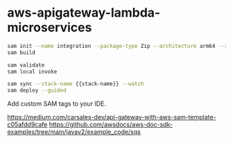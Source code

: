 # aws-apigateway-lambda-microservices

```sh
sam init --name integration --package-type Zip --architecture arm64 --runtime java21
sam build

sam validate
sam local invoke

sam sync --stack-name {{stack-name}} --watch
sam deploy --guided
```

Add custom SAM tags to your IDE.


https://medium.com/carsales-dev/api-gateway-with-aws-sam-template-c05afdd9cafe
https://github.com/awsdocs/aws-doc-sdk-examples/tree/main/javav2/example_code/sqs